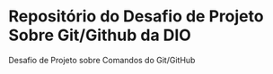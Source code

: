 # Repositório do Desafio de Projeto Sobre Git/Github da DIO
Desafio de Projeto sobre Comandos do Git/GitHub

